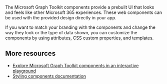 The Microsoft Graph Toolkit components provide a prebuilt UI that looks and feels like other Microsoft 365 experiences. These web components can be used with the provided design directly in your app.

If you want to match your branding with the components and change the way they look or the type of data shown, you can customize the components by using attributes, CSS custom properties, and templates.

## More resources

- [Explore Microsoft Graph Toolkit components in an interactive playground](https://mgt.dev)
- [Styling components documentation](https://docs.microsoft.com/graph/toolkit/customize-components/style?WT.mc_id=m365-19989-cxa)
